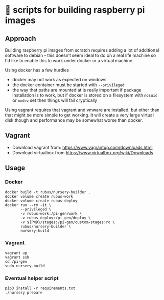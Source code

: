 # :seedling: scripts for building raspberry pi images

## Approach

Building raspberry pi images from scratch requires adding a lot of additional software to debian - this doesn't seem ideal to do on a real life machine so I'd like to enable this to work under docker or a virtual machine.

Using docker has a few hurdles

- docker may not work as expected on windows
- the docker container must be started with `--privileged`
- the way that paths are mounted at is really important if package installation is to work, but if docker is stored on a filesystem with `nosuid` or `nodev` set then things will fail cryptically

Using vagrant requires that vagrant and vmware are installed, but other than that might be more simple to get working.  It will create a very large virtual disk though and performance may be somewhat worse than docker.

## Vagrant

* Download vagrant from: https://www.vagrantup.com/downloads.html
* Download virtualbox from https://www.virtualbox.org/wiki/Downloads

## Usage

### Docker

```shell
docker build -t rubus/nursery-builder .
docker volume create rubus-work
docker volume create rubus-deploy
docker run --rm -it \
       --privileged \
       -v rubus-work:/pi-gen/work \
       -v rubus-deploy:/pi-gen/deploy \
       -v ${PWD}/stages:/pi-gen/custom-stages:ro \
       rubus/nursery-builder \
       nursery-build
```


### Vagrant

``` shell
vagrant up
vagrant ssh
cd /pi-gen
sudo nursery-build
```

### Eventual helper script

```
pip3 install -r requirements.txt
./nursery prepare
```
